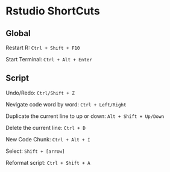 # Rstudio ShortCuts

## Global

Restart R: `Ctrl + Shift + F10`

Start Terminal: `Ctrl + Alt + Enter`


## Script

Undo/Redo: `Ctrl/Shift + Z`

Nevigate code word by word: `Ctrl + Left/Right`

Duplicate the current line to up or down: `Alt + Shift + Up/Down`

Delete the current line: `Ctrl + D`

New Code Chunk: `Ctrl + Alt + I`

Select: `Shift + [arrow]`

Reformat script: `Ctrl + Shift + A`